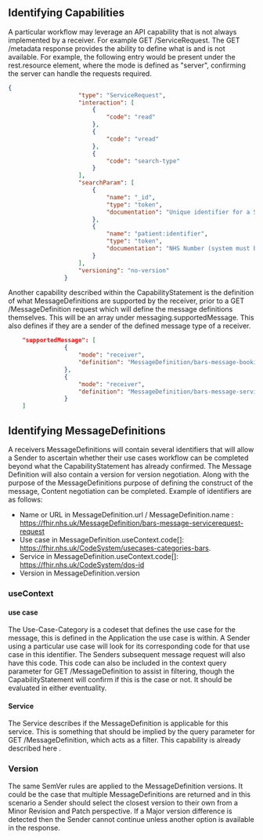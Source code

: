 ## Identifying Capabilities 

A particular workflow may leverage an API capability that is not always implemented by a receiver. For example GET /ServiceRequest. The GET /metadata response provides the ability to define what is and is not available. For example, the following entry would be present under the rest.resource element, where the mode is defined as "server", confirming the server can handle the requests required.

``` json
{
					"type": "ServiceRequest",
					"interaction": [
						{
							"code": "read"
						},
						{
							"code": "vread"
						},
						{
							"code": "search-type"
						}
					],
					"searchParam": [
						{
							"name": "_id",
							"type": "token",
							"documentation": "Unique identifier for a ServiceRequest"
						},
						{
							"name": "patient:identifier",
							"type": "token",
							"documentation": "NHS Number (system must be https://fhir.nhs.uk/Id/nhs-number)"
						}
					],
					"versioning": "no-version"
				}
```

Another capability described within the CapabilityStatement is the definition of what MessageDefinitions are supported by the receiver, prior to a GET /MessageDefinition request which will define the message definitions themselves. This will be an array under messaging.supportedMessage. This also defines if they are a sender of the defined message type of a receiver. 

```json
	"supportedMessage": [
				{
					"mode": "receiver",
					"definition": "MessageDefinition/bars-message-booking-request"
				},
				{
					"mode": "receiver",
					"definition": "MessageDefinition/bars-message-servicerequest-request-referral"
				}
	]
```
## Identifying MessageDefinitions

A receivers MessageDefinitions will contain several identifiers that will allow a Sender to ascertain whether their use cases workflow can be completed beyond what the CapabilityStatement has already confirmed. The Message Definition will also contain a version for version negotiation. 
Along with the purpose of the MessageDefinitions purpose of defining the construct of the message, Content negotiation can be completed. Example of identifiers are as follows:

<fix this up>

* Name or URL in MessageDefinition.url / MessageDefinition.name : https://fhir.nhs.uk/MessageDefinition/bars-message-servicerequest-request
* Use case in  MessageDefinition.useContext.code[]: https://fhir.nhs.uk/CodeSystem/usecases-categories-bars.
* Service in MessageDefinition.useContext.code[]: https://fhir.nhs.uk/CodeSystem/dos-id
* Version in MessageDefinition.version

### useContext

#### use case
The Use-Case-Category is a codeset that defines the use case for the message, this is defined in the Application the use case is within. A Sender using a particular use case will look for its corresponding code for that use case in this identifier. The Senders subsequent message request will also have this code. This code can also be included in the context query parameter for GET /MessageDefinition to assist in filtering, though the CapabilityStatement will confirm if this is the case or not. It should be evaluated in either eventuality.

#### Service

The Service describes if the MessageDefinition is applicable for this service. This is something that should be implied by the query parameter for GET /MessageDefinition, which acts as a filter. This capability is already described here <link this>.

### Version
The same SemVer rules are applied to the MessageDefinition versions. It could be the case that multiple MessageDefinitions are returned and in this scenario a Sender should select the closest version to their own from a Minor Revision and Patch perspective. If a Major version difference is detected then the Sender cannot continue unless another option is available in the response. 
